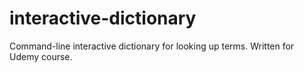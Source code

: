 # interactive-dictionary
Command-line interactive dictionary for looking up terms.  Written for Udemy course.
